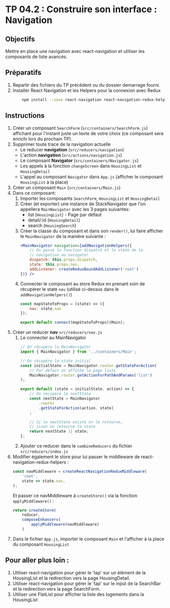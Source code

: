 # TP 04.2 : Construire son interface : Navigation

## Objectifs
Mettre en place une navigation avec react-navigation et utiliser les composants de liste avancés.

## Préparatifs
1. Repartir des fichiers du TP précédent ou du dossier demarrage fourni.
1. Installer React Navigation et les Helpers pour la connexion avec Redux
    ```bash
        npm install --save react-navigation react-navigation-redux-helpers
    ```

## Instructions
1. Créer un composant `SearchForm` (`src/containers/SearchForm.js`) affichant pour l'instant juste un texte de votre choix (ce composant sera enrichi lors du prochain TP).
1. Supprimer toute trace de la navigation actuelle
    - Le reducer **navigation** (`src/reducers/navigation`)
    - L'action **navigation** (`src/actions/navigation.js`)
    - Le composant **Navigator** (`src/containers/Navigator.js`)
    - Les appels à la fonction `changeScreen` dans `HousingList` et `HousingDetail`
    - L'appel au composant `Navigator` dans `App.js` (afficher le composant `HousingList` à la place)
1. Créer un composant `Main` (`src/containers/Main.js`)
1. Dans ce composant:
    1. Importer les composants `SearchForm`, `HousingList` et `HousingDetail`
    1. Créer (et exporter) une instance de StackNavigator que l'on appellera `MainNavigator` avec les 3 pages suivantes:
        - list (`HousingList`) - Page par défaut
        - detail/:id (`HousingDetail`)
        - search (`HousingSearch`)
    1. Créer la classe du composant et dans son `render()`, lui faire afficher le `MainNavigator` de la manière suivante :
        ```jsx
        <MainNavigator navigation={addNavigationHelpers({
            // On passe la fonction dispatch et le state de la
            // navigation au navigator
            dispatch: this.props.dispatch,
			state: this.props.nav,
			addListener: createReduxBoundAddListener('root')
        })} />
        ```
    1. Connecter le composant au store Redux en prenant soin de récupérer le state `nav` (utilisé ci-dessus dans le `addNavigationHelpers()`)
        ```js
        const mapStateToProps = (state) => ({
            nav: state.nav
        });

        export default connect(mapStateToProps)(Main);
        ```
1. Créer un reducer **nav** `src/reducers/nav.js`
	1. Le connecter au MainNavigator
		```jsx
		// On récupère le MainNavigator
		import { MainNavigator } from '../containers/Main';

		// On récupère le state initial
		const initialState = MainNavigator.router.getStateForAction(
			// Par défaut on affiche la page liste
			MainNavigator.router.getActionForPathAndParams('list')
		);

		export default (state = initialState, action) => {
			// On récupère le nextState
			const nextState = MainNavigator
				.router
				.getStateForAction(action, state)
			;

			// Si le nextState existe on le retourne,
			// sinon on retourne le state
			return nextState || state;
		};
		```
	1. Ajouter ce reducer dans le `combineReducers` du fichier `src/reducers/index.js`
1. Modifier également le store pour lui passer le middleware de react-navigation-redux-helpers :
	```jsx
	const navMiddleware = createReactNavigationReduxMiddleware(
		'root',
		state => state.nav,
	);
	```
	Et passer ce navMiddleware à `createStore()` via la fonction `applyMiddleware()` :
	```jsx
	return createStore(
		reducer,
		composeEnhancers(
        	applyMiddleware(navMiddleware)
		)
	```
1. Dans le fichier `App.js`, importer le composant `Main` et l'afficher à la place du composant `HousingList`

## Pour aller plus loin :
1. Utiliser react-navigation pour gérer le 'tap' sur un élément de la HousingList et la redirection vers la page HousingDetail.
1. Utiliser react-navigation pour gérer le 'tap' sur le input de la SearchBar et la redirection vers la page SearchForm.
1. Utiliser une FlatList pour afficher la liste des logements dans la HousingList